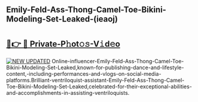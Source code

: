 ## Emily-Feld-Ass-Thong-Camel-Toe-Bikini-Modeling-Set-Leaked-(ieaoj)


# <h2><a href="https://mediaupload.pro?-19M">🔗👉 🔴 Private-P𝚑ot𝚘𝚜-V𝚒d𝚎o</a></h2>

[![NEW UPDATED](https://i.imgur.com/0qMVB7G.gif)](https://mediaupload.pro?-19M)
Online-influencer-Emily-Feld-Ass-Thong-Camel-Toe-Bikini-Modeling-Set-Leaked,known-for-publishing-dance-and-lifestyle-content,-including-performances-and-vlogs-on-social-media-platforms.Brilliant-ventriloquist-assistant-Emily-Feld-Ass-Thong-Camel-Toe-Bikini-Modeling-Set-Leaked,celebrated-for-their-exceptional-abilities-and-accomplishments-in-assisting-ventriloquists.  